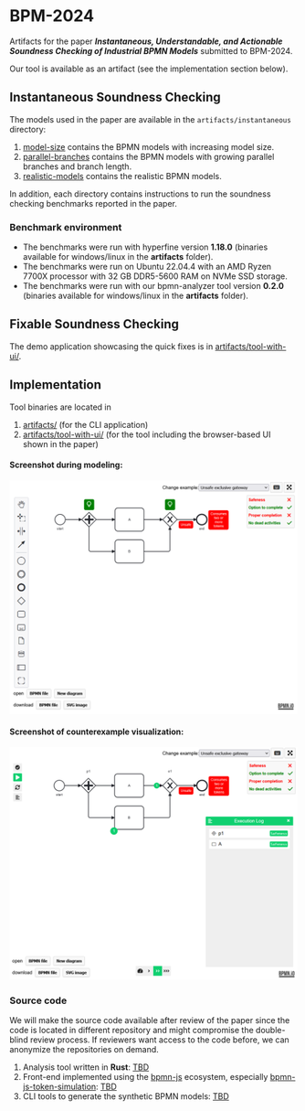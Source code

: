 # BPM-2024

Artifacts for the paper _**Instantaneous, Understandable, and Actionable Soundness Checking of Industrial BPMN Models**_ submitted to BPM-2024.

Our tool is available as an artifact (see the implementation section below).

## Instantaneous Soundness Checking

The models used in the paper are available in the `artifacts/instantaneous` directory:
1. [model-size](./artifacts/instantaneous/model-size) contains the BPMN models with increasing model size.
2. [parallel-branches](./artifacts/instantaneous/parallel-branches) contains the BPMN models with growing parallel branches and branch length.
3. [realistic-models](./artifacts/instantaneous/realistic-models) contains the realistic BPMN models.

In addition, each directory contains instructions to run the soundness checking benchmarks reported in the paper.

### Benchmark environment
- The benchmarks were run with hyperfine version **1.18.0** (binaries available for windows/linux in the **artifacts** folder).
- The benchmarks were run on Ubuntu 22.04.4 with an AMD Ryzen 7700X processor with 32 GB DDR5-5600 RAM on NVMe SSD storage.
- The benchmarks were run with our bpmn-analyzer tool version **0.2.0** (binaries available for windows/linux in the **artifacts** folder).

## Fixable Soundness Checking
The demo application showcasing the quick fixes is in [artifacts/tool-with-ui/](./artifacts/tool-with-ui/README.md).

## Implementation

Tool binaries are located in
1. [artifacts/](./artifacts/README.md) (for the CLI application)
2. [artifacts/tool-with-ui/](./artifacts/tool-with-ui/README.md) (for the tool including the browser-based UI shown in the paper)

#### Screenshot during modeling:
![Screenshot 1 of the tool](./artifacts/images/Screenshot1.png)

#### Screenshot of counterexample visualization:
![Screenshot 2 of the tool](./artifacts/images/Screenshot2.png)

### Source code
We will make the source code available after review of the paper since the code is located in different repository and might compromise the double-blind review process.
If reviewers want access to the code before, we can anonymize the repositories on demand.

1. Analysis tool written in **Rust**: [TBD](https://github.com/)
2. Front-end implemented using the [bpmn-js](https://github.com/bpmn-io/bpmn-js) ecosystem, especially [bpmn-js-token-simulation](https://github.com/bpmn-io/bpmn-js-token-simulation): [TBD](https://github.com/)
3. CLI tools to generate the synthetic BPMN models: [TBD](https://github.com/)
